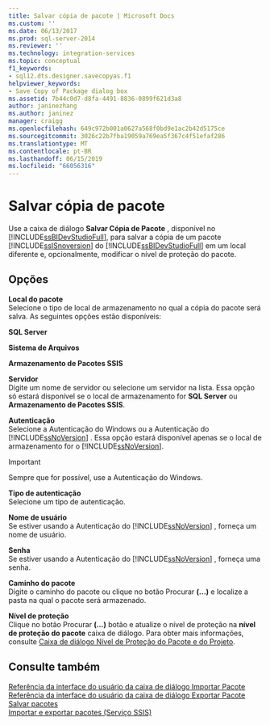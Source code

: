 ```yaml
---
title: Salvar cópia de pacote | Microsoft Docs
ms.custom: ''
ms.date: 06/13/2017
ms.prod: sql-server-2014
ms.reviewer: ''
ms.technology: integration-services
ms.topic: conceptual
f1_keywords:
- sql12.dts.designer.savecopyas.f1
helpviewer_keywords:
- Save Copy of Package dialog box
ms.assetid: 7b44c0d7-d8fa-4491-8836-0899f621d3a8
author: janinezhang
ms.author: janinez
manager: craigg
ms.openlocfilehash: 649c972b001a0627a568f0bd9e1ac2b42d5175ce
ms.sourcegitcommit: 3026c22b7fba19059a769ea5f367c4f51efaf286
ms.translationtype: MT
ms.contentlocale: pt-BR
ms.lasthandoff: 06/15/2019
ms.locfileid: "66056316"
---
```

# <a name="save-copy-of-package"></a>Salvar cópia de pacote
  Use a caixa de diálogo **Salvar Cópia de Pacote** , disponível no [!INCLUDE[ssBIDevStudioFull](../includes/ssbidevstudiofull-md.md)], para salvar a cópia de um pacote [!INCLUDE[ssISnoversion](../includes/ssisnoversion-md.md)] do [!INCLUDE[ssBIDevStudioFull](../includes/ssbidevstudiofull-md.md)] em um local diferente e, opcionalmente, modificar o nível de proteção do pacote.  
  
## <a name="options"></a>Opções  
 **Local do pacote**  
 Selecione o tipo de local de armazenamento no qual a cópia do pacote será salva. As seguintes opções estão disponíveis:  
  
 **SQL Server**  
  
 **Sistema de Arquivos**  
  
 **Armazenamento de Pacotes SSIS**  
  
 **Servidor**  
 Digite um nome de servidor ou selecione um servidor na lista. Essa opção só estará disponível se o local de armazenamento for **SQL Server** ou **Armazenamento de Pacotes SSIS**.  
  
 **Autenticação**  
 Selecione a Autenticação do Windows ou a Autenticação do [!INCLUDE[ssNoVersion](../includes/ssnoversion-md.md)] . Essa opção estará disponível apenas se o local de armazenamento for o [!INCLUDE[ssNoVersion](../includes/ssnoversion-md.md)].  
  
> [!IMPORTANT]  
>  Sempre que for possível, use a Autenticação do Windows.  
  
 **Tipo de autenticação**  
 Selecione um tipo de autenticação.  
  
 **Nome de usuário**  
 Se estiver usando a Autenticação do [!INCLUDE[ssNoVersion](../includes/ssnoversion-md.md)] , forneça um nome de usuário.  
  
 **Senha**  
 Se estiver usando a Autenticação do [!INCLUDE[ssNoVersion](../includes/ssnoversion-md.md)] , forneça uma senha.  
  
 **Caminho do pacote**  
 Digite o caminho do pacote ou clique no botão Procurar **(...)**  e localize a pasta na qual o pacote será armazenado.  
  
 **Nível de proteção**  
 Clique no botão Procurar **(...)**  botão e atualize o nível de proteção na **nível de proteção do pacote** caixa de diálogo. Para obter mais informações, consulte [Caixa de diálogo Nível de Proteção do Pacote e do Projeto](../../2014/integration-services/package-and-project-protection-level-dialog-box.md).  
  
## <a name="see-also"></a>Consulte também  
 [Referência da interface do usuário da caixa de diálogo Importar Pacote](../../2014/integration-services/import-package-dialog-box-ui-reference.md)   
 [Referência da interface do usuário da caixa de diálogo Exportar Pacote](../../2014/integration-services/export-package-dialog-box-ui-reference.md)   
 [Salvar pacotes](save-packages.md)   
 [Importar e exportar pacotes &#40;Serviço SSIS&#41;](../../2014/integration-services/import-and-export-packages-ssis-service.md)  
  
  
